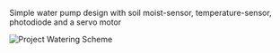 Simple water pump design with soil moist-sensor, temperature-sensor, photodiode and a servo motor

![Project Watering Scheme](https://github.com/nikolaf91/tinkercard-circuits/tree/main/docs/assets/project_watering.png)
